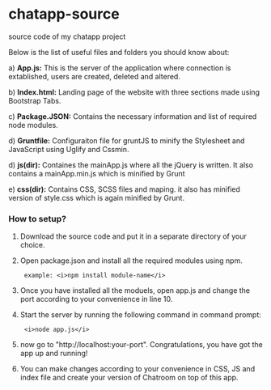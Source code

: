 # chatapp-source
source code of my chatapp project

Below is the list of useful files and folders you should know about:

a) <b>App.js:</b> This is the server of the application where connection is extablished, users are created, deleted and altered.

b) <b>Index.html:</b> Landing page of the website with three sections made using Bootstrap Tabs.

c) <b>Package.JSON:</b> Contains the necessary information and list of required node modules.

d) <b>Gruntfile:</b> Configuraiton file for gruntJS to minify the Stylesheet and JavaScript using Uglify and Cssmin.

d) <b>js(dir):</b> Containes the mainApp.js where all the jQuery is written. It also contains a mainApp.min.js which is minified by Grunt

e) <b>css(dir):</b> Contains CSS, SCSS files and maping. it also has minified version of style.css which is again minified by Grunt.

<h3>How to setup?</h3>

1. Download the source code and put it in a separate directory of your choice.
2. Open package.json and install all the required modules using npm. 

		example: <i>npm install module-name</i>

3. Once you have installed all the moduels, open app.js and change the port according to your convenience in line 10.
4. Start the server by running the following command in command prompt:

		<i>node app.js</i>

5. now go to "http://localhost:your-port". Congratulations, you have got the app up and running!
6. You can make changes according to your convenience in CSS, JS and index file and create your version of Chatroom on top of this app.
